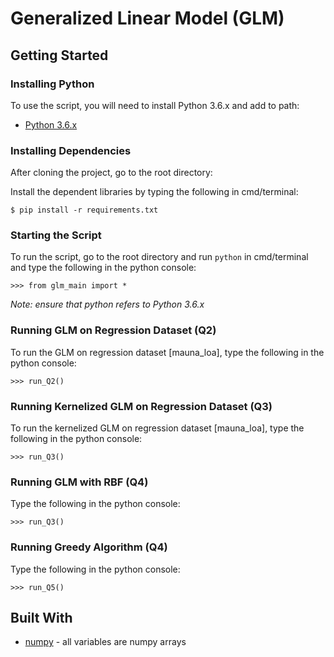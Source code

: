 # Generalized Linear Model (GLM)


## Getting Started

### Installing Python
To use the script, you will need to install Python 3.6.x and add to path:
- [Python 3.6.x](https://www.python.org/downloads/release/python-360/)


### Installing Dependencies
After cloning the project, go to the root directory:

Install the dependent libraries by typing the following in cmd/terminal:
```
$ pip install -r requirements.txt
```

### Starting the Script
To run the script, go to the root directory and run `python` in cmd/terminal and type the following in the python console:
```
>>> from glm_main import *
```
*Note: ensure that python refers to Python 3.6.x*

### Running GLM on Regression Dataset (Q2)
To run the GLM on regression dataset [mauna_loa], type the following in the python console:
```
>>> run_Q2()
```


### Running Kernelized GLM on Regression Dataset (Q3)
To run the kernelized GLM on regression dataset [mauna_loa], type the following in the python console:
```
>>> run_Q3()
```


### Running GLM with RBF (Q4)
Type the following in the python console:
```
>>> run_Q3()
```

### Running Greedy Algorithm (Q4)
Type the following in the python console:
```
>>> run_Q5()
```




## Built With
* [numpy](https://numpy.org/) - all variables are numpy arrays
